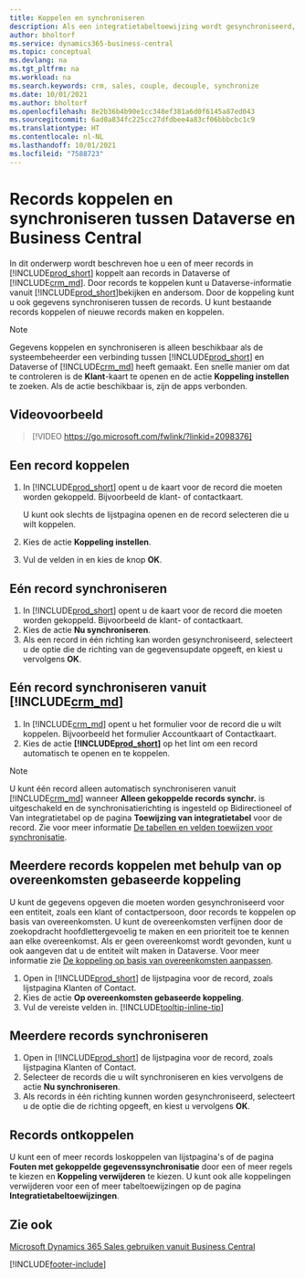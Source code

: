```yaml
---
title: Koppelen en synchroniseren
description: Als een integratietabeltoewijzing wordt gesynchroniseerd, kunnen gegevens in alle records in een tabel in Business Central en Dynamics 365 Sales worden gesynchroniseerd die zijn gekoppeld.
author: bholtorf
ms.service: dynamics365-business-central
ms.topic: conceptual
ms.devlang: na
ms.tgt_pltfrm: na
ms.workload: na
ms.search.keywords: crm, sales, couple, decouple, synchronize
ms.date: 10/01/2021
ms.author: bholtorf
ms.openlocfilehash: 8e2b36b4b90e1cc348ef381a6d0f6145a87ed043
ms.sourcegitcommit: 6ad0a834fc225cc27dfdbee4a83cf06bbbcbc1c9
ms.translationtype: HT
ms.contentlocale: nl-NL
ms.lasthandoff: 10/01/2021
ms.locfileid: "7588723"
---
```

# <a name="coupling-and-synchronizing-records-between-dataverse-and-business-central"></a>Records koppelen en synchroniseren tussen Dataverse en Business Central

In dit onderwerp wordt beschreven hoe u een of meer records in [!INCLUDE[prod_short](includes/prod_short.md)] koppelt aan records in Dataverse of [!INCLUDE[crm_md](includes/crm_md.md)]. Door records te koppelen kunt u Dataverse-informatie vanuit [!INCLUDE[prod_short](includes/prod_short.md)]bekijken en andersom. Door de koppeling kunt u ook gegevens synchroniseren tussen de records. U kunt bestaande records koppelen of nieuwe records maken en koppelen.

> [!Note]
> Gegevens koppelen en synchroniseren is alleen beschikbaar als de systeembeheerder een verbinding tussen [!INCLUDE[prod_short](includes/prod_short.md)] en Dataverse of [!INCLUDE[crm_md](includes/crm_md.md)] heeft gemaakt. Een snelle manier om dat te controleren is de **Klant**-kaart te openen en de actie **Koppeling instellen** te zoeken. Als de actie beschikbaar is, zijn de apps verbonden.   

## <a name="video-example"></a>Videovoorbeeld

> [!VIDEO https://go.microsoft.com/fwlink/?linkid=2098376]

## <a name="to-couple-a-record"></a>Een record koppelen  
1.  In [!INCLUDE[prod_short](includes/prod_short.md)] opent u de kaart voor de record die moeten worden gekoppeld. Bijvoorbeeld de klant- of contactkaart.  

    U kunt ook slechts de lijstpagina openen en de record selecteren die u wilt koppelen.  

2.  Kies de actie **Koppeling instellen**.  
3.  Vul de velden in en kies de knop **OK**.  

## <a name="to-synchronize-a-single-record"></a>Eén record synchroniseren  
1.  In [!INCLUDE[prod_short](includes/prod_short.md)] opent u de kaart voor de record die moeten worden gekoppeld. Bijvoorbeeld de klant- of contactkaart.  
2.  Kies de actie **Nu synchroniseren**.  
3.  Als een record in één richting kan worden gesynchroniseerd, selecteert u de optie die de richting van de gegevensupdate opgeeft, en kiest u vervolgens **OK**.  

## <a name="to-synchronize-a-single-record-from-crm_md"></a>Eén record synchroniseren vanuit [!INCLUDE[crm_md](includes/crm_md.md)]  
1.  In [!INCLUDE[crm_md](includes/crm_md.md)] opent u het formulier voor de record die u wilt koppelen. Bijvoorbeeld het formulier Accountkaart of Contactkaart.  
2.  Kies de actie **[!INCLUDE[prod_short](includes/prod_short.md)]** op het lint om een record automatisch te openen en te koppelen.

> [!Note]
> U kunt één record alleen automatisch synchroniseren vanuit [!INCLUDE[crm_md](includes/crm_md.md)] wanneer **Alleen gekoppelde records synchr.** is uitgeschakeld en de synchronisatierichting is ingesteld op Bidirectioneel of Van integratietabel op de pagina **Toewijzing van integratietabel** voor de record. Zie voor meer informatie [De tabellen en velden toewijzen voor synchronisatie](admin-how-to-modify-table-mappings-for-synchronization.md#creating-new-records).     

## <a name="to-couple-multiple-records-using-match-based-coupling"></a>Meerdere records koppelen met behulp van op overeenkomsten gebaseerde koppeling

U kunt de gegevens opgeven die moeten worden gesynchroniseerd voor een entiteit, zoals een klant of contactpersoon, door records te koppelen op basis van overeenkomsten. U kunt de overeenkomsten verfijnen door de zoekopdracht hoofdlettergevoelig te maken en een prioriteit toe te kennen aan elke overeenkomst. Als er geen overeenkomst wordt gevonden, kunt u ook aangeven dat u de entiteit wilt maken in Dataverse. Voor meer informatie zie [De koppeling op basis van overeenkomsten aanpassen](admin-how-to-set-up-a-dynamics-crm-connection.md#customize-the-match-based-coupling).  

1. Open in [!INCLUDE[prod_short](includes/prod_short.md)] de lijstpagina voor de record, zoals lijstpagina Klanten of Contact.
2. Kies de actie **Op overeenkomsten gebaseerde koppeling**.
3. Vul de vereiste velden in. [!INCLUDE[tooltip-inline-tip](includes/tooltip-inline-tip_md.md)]

## <a name="to-synchronize-multiple-records"></a>Meerdere records synchroniseren  
1.  Open in [!INCLUDE[prod_short](includes/prod_short.md)] de lijstpagina voor de record, zoals lijstpagina Klanten of Contact.  
2.  Selecteer de records die u wilt synchroniseren en kies vervolgens de actie **Nu synchroniseren**.  
3.  Als records in één richting kunnen worden gesynchroniseerd, selecteert u de optie die de richting opgeeft, en kiest u vervolgens **OK**.  

## <a name="uncoupling-records"></a>Records ontkoppelen
U kunt een of meer records loskoppelen van lijstpagina's of de pagina **Fouten met gekoppelde gegevenssynchronisatie** door een of meer regels te kiezen en **Koppeling verwijderen** te kiezen. U kunt ook alle koppelingen verwijderen voor een of meer tabeltoewijzingen op de pagina **Integratietabeltoewijzingen**.

## <a name="see-also"></a>Zie ook  
[Microsoft Dynamics 365 Sales gebruiken vanuit Business Central](marketing-integrate-dynamicscrm.md)


[!INCLUDE[footer-include](includes/footer-banner.md)]
